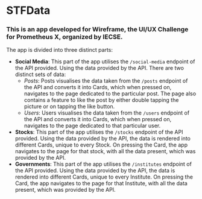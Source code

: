 # STFData

### This is an app developed for Wireframe, the UI/UX Challenge for Prometheus X, organized by IECSE.

The app is divided into three distinct parts:  
- **Social Media**:
    This part of the app utilises the `/social-media` endpoint of the API provided. Using the data provided by the API. There are two distinct sets of data:
    - *Posts*:
        Posts visualises the data taken from the `/posts` endpoint of the API and converts it into Cards, which when pressed on, navigates to the page dedicated to the particular post. The page also contains a feature to like the post by either double tapping the picture or on tapping the like button.
    - *Users*:
        Users visualises the data taken from the `/users` endpoint of the API and converts it into Cards, which when pressed on, navigates to the page dedicated to that particular user.
- **Stocks**:
    This part of the app utilises the `/stocks` endpoint of the API provided. Using the data provided by the API, the data is rendered into different Cards, unique to every Stock. On pressing the Card, the app navigates to the page for that stock, with all the data present, which was provided by the API.
- **Governments**:
    This part of the app utilises the `/institutes` endpoint of the API provided. Using the data provided by the API, the data is rendered into different Cards, unique to every Institute. On pressing the Card, the app navigates to the page for that Institute, with all the data present, which was provided by the API.